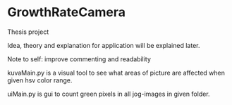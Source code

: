 # GrowthRateCamera
Thesis project

Idea, theory and explanation for application will be explained later.

Note to self: improve commenting and readability

kuvaMain.py is a visual tool to see what areas of picture are affected when given hsv color range.

uiMain.py is gui to count green pixels in all jog-images in given folder. 
